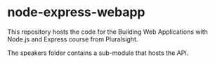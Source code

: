 # node-express-webapp

This repository hosts the code for the Building Web Applications with Node.js and Express course from Pluralsight.

The speakers folder contains a sub-module that hosts the API.
